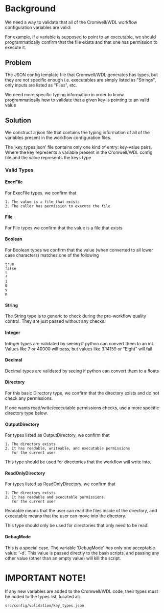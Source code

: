 # Background

We need a way to validate that all of the Cromwell/WDL workflow configuration variables are valid:

For example, if a variable is supposed to point to an executable, we should programmatically
  confirm that the file exists and that one has permission to execute it.

## Problem

The JSON config template file that Cromwell/WDL generates has types, but they are not specific enough
  i.e. executables are simply listed as "Strings", only inputs are listed as "Files", etc.

We need more specific typing information in order to know programmatically how to validate that a given key is pointing
  to an valid value

## Solution

We construct a json file that contains the typing information of all of the variables present in the workflow
  configuration files.

The 'key_types.json' file contains only one kind of entry: key-value pairs.
  Where the key represents a variable present in the Cromwell/WDL config file
  and the value represents the keys type

### Valid Types

#### ExecFile

For ExecFile types, we confirm that
    
    1. The value is a file that exists
    2. The caller has permission to execute the file

#### File

For File types we confirm that the value is a file that exists

#### Boolean

For Boolean types we confirm that the value (when converted to all lower case characters) matches 
  one of the following

```
true
false
t
f
1
0
y
n
```

#### String

The String type is to generic to check during the pre-workflow quality control.
They are just passed without any checks.

#### Integer

Integer types are validated by seeing if python can convert them to an int. 
  Values like 7 or 40000 will pass, but values like 3.14159 or "Eight" will fail

#### Decimal

Decimal types are validated by seeing if python can convert them to a floats
    
#### Directory

For this basic Directory type, we confirm that the directory exists
  and do not check any permissions.
  
If one wants read/write/executable permissions checks, use a more
  specific directory type below.
    
#### OutputDirectory

For types listed as OutputDirectory, we confirm that

    1. The directory exists
    2. It has readable, writeable, and executable permissions
       for the current user
       
This type should be used for directories that the workflow will write into.

#### ReadOnlyDirectory

For types listed as ReadOnlyDirectory, we confirm that

    1. The directory exists
    2. It has readable and executable permissions
       for the current user
       
Readable means that the user can read the files inside of the directory, and
executable means that the user can move into the directory.
       
This type should only be used for directories that only need to be read.

#### DebugMode

This is a special case. The variable 'DebugMode' has only one acceptable value: '-d'.
  This value is passed directly to the bash scripts, and passing any other value (other
  than an empty value) will kill the script.

# IMPORTANT NOTE!

 If any new variables are added to the Cromwell/WDL code, 
 their types must be added to the types list, located at:
 
 ```src/config/validation/key_types.json```
